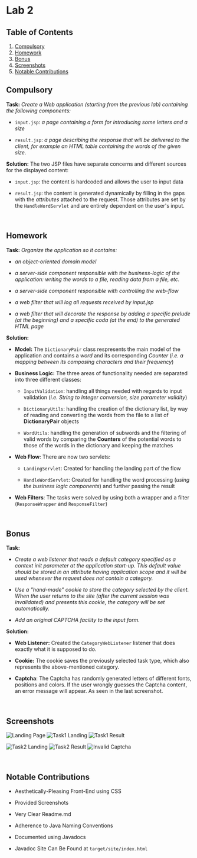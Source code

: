 # Lab 2

## Table of Contents

1. [Compulsory](#compulsory)
2. [Homework](#homework)
3. [Bonus](#bonus)
4. [Screenshots](#screenshots)
5. [Notable Contributions](#notable-contributions)

## Compulsory

**Task:** _Create a Web application (starting from the previous lab) containing the following components:_

- `input.jsp`: _a page containing a form for introducing some letters and a size_

- `result.jsp`: _a page describing the response that will be delivered to the client, for example an HTML table containing the words of the given size._

**Solution:** The two JSP files have separate concerns and different sources for the displayed content:

- `input.jsp`: the content is hardcoded and allows the user to input data

- `result.jsp`: the content is generated dynamically by filling in the gaps with the _attributes_ attached to the request. Those attributes are set by the `HandleWordServlet` and are entirely dependent on the user's input.

<br>

## Homework

**Task:** _Organize the application so it contains:_

- _an object-oriented domain model_

- _a server-side component responsible with the business-logic of the application: writing the words to a file, reading data from a file, etc._

- _a server-side component responsible with controlling the web-flow_

- _a web filter that will log all requests received by input.jsp_

- _a web filter that will decorate the response by adding a specific prelude (at the beginning) and a specific coda (at the end) to the generated HTML page_

**Solution:**

- **Model:** The `DictionaryPair` class respresents the main model of the application and contains a _word_ and its corresponding _Counter_ (_i.e. a mapping between its composing characters and their frequency_)

- **Business Logic:** The three areas of functionality needed are separated into three different classes:

  - `InputValidation`: handling all things needed with regards to input validation (_i.e. String to Integer conversion, size parameter validity_)

  - `DictionaryUtils`: handling the creation of the dictionary list, by way of reading and converting the words from the file to a list of **DictionaryPair** objects

  - `WordUtils`: handling the generation of subwords and the filtering of valid words by comparing the **Counters** of the potential words to those of the words in the dictionary and keeping the matches

- **Web Flow**: There are now two servlets:

  - `LandingServlet`: Created for handling the landing part of the flow

  - `HandleWordServlet`: Created for handling the word processing (_using the business logic components_) and further passing the result

- **Web Filters**: The tasks were solved by using both a wrapper and a filter (`ResponseWrapper` and `ResponseFilter`)

<br>

## Bonus

**Task:**

- _Create a web listener that reads a default category specified as a context init parameter at the application start-up. This default value should be stored in an attribute having application scope and it will be used whenever the request does not contain a category._

- _Use a "hand-made" cookie to store the category selected by the client. When the user returns to the site (after the current session was invalidated) and presents this cookie, the category will be set automatically._

- _Add an original CAPTCHA facility to the input form._

**Solution:**

- **Web Listener:** Created the `CategoryWebListener` listener that does exactly what it is supposed to do.

- **Cookie:** The cookie saves the previously selected task type, which also represents the above-mentioned category.

- **Captcha**: The Captcha has randomly generated letters of different fonts, positions and colors. If the user wrongly guesses the Captcha content, an error message will appear. As seen in the last screenshot.

<br>

## Screenshots

![Landing Page](screenshots/EmptyLanding.png "Landing Page")
![Task1 Landing](screenshots/Task1Landing.png "Task 1 Input")
![Task1 Result](screenshots/Task1Result.png "Task 1 Result")

![Task2 Landing](screenshots/Task2Landing.png "Task 2 Input")
![Task2 Result](screenshots/Task2Result.png "Task 2 Result")
![Invalid Captcha](screenshots/Captcha.png)

<br>

## Notable Contributions

- Aesthetically-Pleasing Front-End using CSS
- Provided Screenshots

- Very Clear Readme.md
- Adherence to Java Naming Conventions
- Documented using Javadocs
- Javadoc Site Can Be Found at `target/site/index.html`
